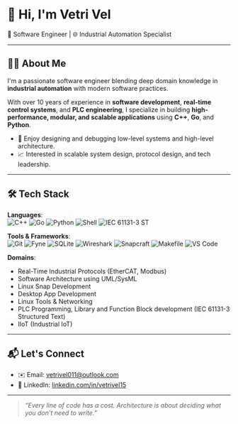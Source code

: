 # 👋 Hi, I'm Vetri Vel

🔧 Software Engineer | 🌐 Industrial Automation Specialist

---

## 👨‍💻 About Me

I'm a passionate software engineer blending deep domain knowledge in **industrial automation** with modern software practices.

With over 10 years of experience in **software development**, **real-time control systems**, and **PLC engineering**, I specialize in building **high-performance, modular, and scalable applications** using **C++**, **Go**, and **Python**.

- 🔧 Enjoy designing and debugging low-level systems and high-level architecture.
- 📈 Interested in scalable system design, protocol design, and tech leadership.
---

## 🛠️ Tech Stack

**Languages**:  
![C++](https://img.shields.io/badge/-C++-00599C?logo=c%2B%2B&logoColor=white) ![Go](https://img.shields.io/badge/-Go-00ADD8?logo=go&logoColor=white) ![Python](https://img.shields.io/badge/-Python-3776AB?logo=python&logoColor=white) ![Shell](https://img.shields.io/badge/-Shell-4EAA25?logo=gnu-bash&logoColor=white) ![IEC 61131-3 ST](https://img.shields.io/badge/-Structured%20Text%20(IEC%2061131--3)-006600?logo=plc&logoColor=white)

**Tools & Frameworks**:  
![Git](https://img.shields.io/badge/-Git-F05032?logo=git&logoColor=white) ![Fyne](https://img.shields.io/badge/-Fyne-00A7E0?logo=go&logoColor=white) ![SQLite](https://img.shields.io/badge/-SQLite-003B57?logo=sqlite&logoColor=white) ![Wireshark](https://img.shields.io/badge/-Wireshark-1679A7?logo=wireshark&logoColor=white) ![Snapcraft](https://img.shields.io/badge/-Snapcraft-82BEA0?logo=snapcraft&logoColor=white) ![Makefile](https://img.shields.io/badge/-Makefiles-064F8C?logo=gnu&logoColor=white) ![VS Code](https://img.shields.io/badge/-VSCode-007ACC?logo=visualstudiocode&logoColor=white)

**Domains**:  
- Real-Time Industrial Protocols (EtherCAT, Modbus)  
- Software Architecture using UML/SysML  
- Linux Snap Development  
- Desktop App Development  
- Linux Tools & Networking  
- PLC Programming, Library and Function Block development (IEC 61131-3 Structured Text)
- IIoT (Industrial IoT)

---

## 📬 Let's Connect

- ✉️ Email: vetrivel011@outlook.com
- 💼 LinkedIn: [linkedin.com/in/vetrivel15](https://www.linkedin.com/in/vetrivel15/)

---

> _“Every line of code has a cost. Architecture is about deciding what you don’t need to write.”_